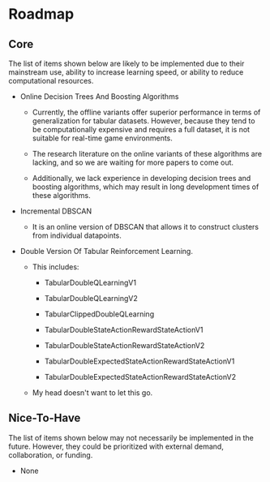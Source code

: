 # Roadmap

## Core

The list of items shown below are likely to be implemented due to their mainstream use, ability to increase learning speed, or ability to reduce computational resources.

* Online Decision Trees And Boosting Algorithms

  * Currently, the offline variants offer superior performance in terms of generalization for tabular datasets. However, because they tend to be computationally expensive and requires a full dataset, it is not suitable for real-time game environments.

  * The research literature on the online variants of these algorithms are lacking, and so we are waiting for more papers to come out.

  * Additionally, we lack experience in developing decision trees and boosting algorithms, which may result in long development times of these algorithms.

* Incremental DBSCAN

  * It is an online version of DBSCAN that allows it to construct clusters from individual datapoints.

* Double Version Of Tabular Reinforcement Learning.

  * This includes:
  
    * TabularDoubleQLearningV1
    
    * TabularDoubleQLearningV2
      
    * TabularClippedDoubleQLearning
  
    * TabularDoubleStateActionRewardStateActionV1
   
    * TabularDoubleStateActionRewardStateActionV2
    
    * TabularDoubleExpectedStateActionRewardStateActionV1
    
    * TabularDoubleExpectedStateActionRewardStateActionV2

  * My head doesn't want to let this go.

## Nice-To-Have

The list of items shown below may not necessarily be implemented in the future. However, they could be prioritized with external demand, collaboration, or funding.

* None
